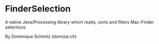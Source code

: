 FinderSelection
===============

A native Java/Processing library which reads, sorts and filters Mac-Finder selections

By Dominique Schmitz (domizai.ch)
